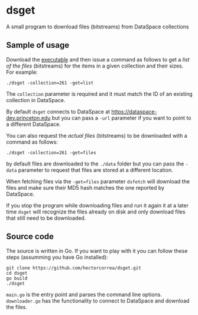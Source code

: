 # dsget
A small program to download files (bitstreams) from DataSpace collections

## Sample of usage
Download the [executable](https://github.com/hectorcorrea/dsget/releases) and then issue a command as follows to get a *list of the files* (bitstreams) for the items in a given collection and their sizes. For example:

```
./dsget -collection=261 -get=list
```

The `collection` parameter is required and it must match the ID of an existing collection in DataSpace.

By default `dsget` connects to DataSpace at https://dataspace-dev.princeton.edu but you can pass a `-url` parameter if you want to point to a different DataSpace.

You can also request the *actual files* (bitstreams) to be downloaded with a command as follows:

```
./dsget -collection=261 -get=files
```

by default files are downloaded to the `./data` folder but you can pass the `-data` parameter to request that files are stored at a different location.

When fetching files via the `-get=files` parameter `dsfetch` will download the files and make sure their MD5 hash matches the one reported by DataSpace.

If you stop the program while downloading files and run it again it at a later time `dsget` will recognize the files already on disk and only download files that still need to be downloaded.


## Source code
The source is written in Go. If you want to play with it you can follow these steps (assumming you have Go installed):

```
git clone https://github.com/hectorcorrea/dsget.git
cd dsget
go build
./dsget
```

`main.go` is the entry point and parses the command line options. `downloader.go` has the functionality to connect to DataSpace and download the files.



